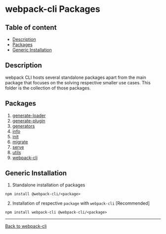 # webpack-cli Packages

## Table of content

-   [Description](#description)
-   [Packages](#packages)
-   [Generic Installation](#generic-installation)

## Description

webpack CLI hosts several standalone packages apart from the main package that focuses on the solving respective smaller use cases.
This folder is the collection of those packages.

## Packages

1. [generate-loader](https://github.com/webpack/webpack-cli/tree/master/packages/generate-loader)
2. [generate-plugin](https://github.com/webpack/webpack-cli/tree/master/packages/generate-plugin)
3. [generators](https://github.com/webpack/webpack-cli/tree/master/packages/generators)
4. [info](https://github.com/webpack/webpack-cli/tree/master/packages/info)
5. [init](https://github.com/webpack/webpack-cli/tree/master/packages/init)
6. [migrate](https://github.com/webpack/webpack-cli/tree/master/packages/migrate)
7. [serve](https://github.com/webpack/webpack-cli/tree/master/packages/serve)
8. [utils](https://github.com/webpack/webpack-cli/tree/master/packages/utils)
9. [webpack-cli](https://github.com/webpack/webpack-cli/tree/master/packages/webpack-cli)

## Generic Installation

1. Standalone installation of packages

```shell
npm install @webpack-cli/<package>
```

2. Installation of respective `package` with `webpack-cli` [Recommended]

```shell
npm install webpack-cli @webpack-cli/<package>
```

---

[Back to webpack-cli](https://github.com/webpack/webpack-cli)
